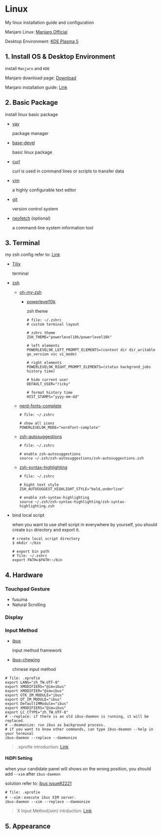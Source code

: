 # Linux

My linux installation guide and configuration

Manjaro Linux: [Manjaro Official](https://manjaro.org)

Desktop Environment: [KDE Plasma 5](https://kde.org/plasma-desktop)

## 1. Install OS & Desktop Environment

install `Manjaro` and `KDE`

Manjaro download page: [Download](https://manjaro.org/download/)

Manjaro installation guide: [Link](https://manjaro.org/support/firststeps/)

## 2. Basic Package

install linux basic package

* [yay](https://github.com/Jguer/yay)

  package manager

* [base-devel](https://www.archlinux.org/groups/x86_64/base-devel/)

  basic linux package

* [curl](https://curl.haxx.se/)

  curl is used in command lines or scripts to transfer data

* [vim](https://www.vim.org/)

  a highly configurable text editor

* [git](https://git-scm.com/)

  version control system

* [neofetch](https://github.com/dylanaraps/neofetch) (optional)

  a command-line system information tool

## 3. Terminal

my zsh config refer to: [Link](.zshrc)

* [Tilix](https://gnunn1.github.io/tilix-web/)
  
  terminal

* [zsh](https://www.zsh.org/)

  * [oh-my-zsh](https://ohmyz.sh/)

    * [powerlevel10k](https://github.com/romkatv/powerlevel10k)

      zsh theme
    
      ```shell
      # file: ~/.zshrc 
      # custom terminal layout
      
      # zshrc theme
      ZSH_THEME="powerlevel10k/powerlevel10k"
      
      # left elements
      POWERLEVEL9K_LEFT_PROMPT_ELEMENTS=(context dir dir_writable go_version vsc vi_mode)
      
      # right elements
      POWERLEVEL9K_RIGHT_PROMPT_ELEMENTS=(status backgrond_jobs history time)
      
      # hide current user
      DEFAULT_USER="ricky"
      
      # format history time
      HIST_STAMPS="yyyy-mm-dd"
      
      ```
  
  * [nerd-fonts-complete](https://github.com/ryanoasis/nerd-fonts)
    
    
    ```shell
    # file: ~/.zshrc
    
    # show all icons
    POWERLEVEL9K_MODE="nerdfont-complete"
    ```
    
  * [zsh-autosuggestions](https://github.com/zsh-users/zsh-autosuggestions)
    
    ```shell
    # file: ~/.zshrc
    
    # enable zsh-autosuggestions
    source ~/.zsh/zsh-autosuggestions/zsh-autosuggestions.zsh
    ```
    
  * [zsh-syntax-highlighting](https://github.com/zsh-users/zsh-syntax-highlighting)
  
    ```shell
    # file: ~/.zshrc
    
    # hight text style
    ZSH_AUTOSUGGEST_HIGHLIGHT_STYLE="bold,underline"
    
    # enable zsh-syntax-highlighting
    source ~/.zsh/zsh-syntax-highlighting/zsh-syntax-highlighting.zsh
    ```

* bind local script

  when you want to use shell script in everywhere by yourself, you should create `bin` directory and export it.

  ```shell
  # create local script directory
  $ mkdir ~/bin
  
  # export bin path
  # file: ~/.zshrc
  export PATH=$PATH:~/bin
  ```

## 4. Hardware



### Touchpad Gesture

* fusuma
* Natural Scrolling

### Display



### Input Method

* [ibus](https://github.com/ibus/ibus/wiki)

  input method framework

* [ibus-chewing](https://github.com/definite/ibus-chewing)

  chinese input method

```shell
# file: .xprofie
export LANG="zh_TW.UTF-8"
export XMODIFIERS="@im=ibus"
export XMODIFIER="@im=ibus"
export GTK_IM_MODULE="ibus"
export QT_IM_MODULE="ibus"
export DefaultIMModule="ibus"
export XMODIFIERS="@im=ibus"
export LC_CTYPE="zh_TW.UTF-8"
# --replace: if there is an old ibus-daemon is running, it will be replaced.
# --deamonize: run ibus as background process.
# if you want to know other commands, can type ibus-deamon --help in your terminal
ibus-daemon --replace --daemonize
```

> .xprofle introduction: [Link](https://wiki.archlinux.org/index.php/Xprofile)

#### HiDPI Setting

when your candidate panel will shows on the wrong position, you should add `--xim` after `ibus-daemon`

solution refer to: [ibus issue#2221](https://github.com/ibus/ibus/issues/2221#issuecomment-708908247)

```shell
# file: .xprofie
# --xim：execute ibus XIM server.
ibus-daemon --xim --replace --daemonize
```

> X Input Method(xim) intrduction: [Link](https://en.wikipedia.org/wiki/X_Input_Method)

## 5. Appearance



